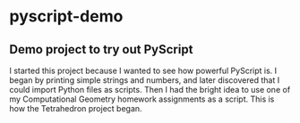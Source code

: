 # pyscript-demo
## Demo project to try out PyScript

I started this project because I wanted to see how powerful PyScript is.
I began by printing simple strings and numbers, and later discovered that I could import Python files as scripts.
Then I had the bright idea to use one of my Computational Geometry homework assignments as a script.
This is how the Tetrahedron project began.

